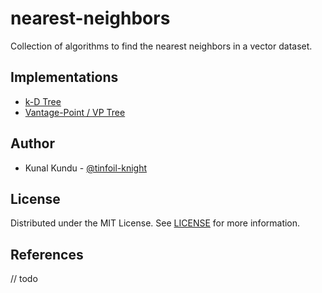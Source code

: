 # nearest-neighbors

Collection of algorithms to find the nearest neighbors in a vector dataset.

## Implementations
- [k-D Tree](https://en.wikipedia.org/wiki/K-d_tree)
- [Vantage-Point / VP Tree](https://en.wikipedia.org/wiki/Vantage-point_tree)

## Author
- Kunal Kundu - [@tinfoil-knight](https://github.com/tinfoil-knight)

## License

Distributed under the MIT License. See [LICENSE](./LICENSE) for more information.

## References
// todo
